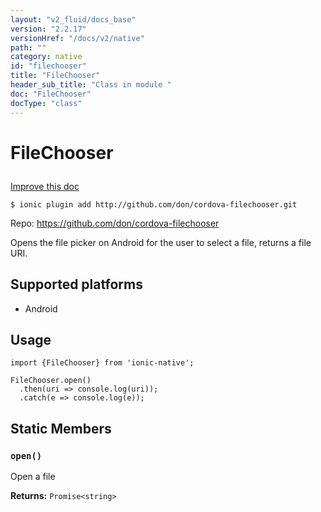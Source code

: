 ```yaml
---
layout: "v2_fluid/docs_base"
version: "2.2.17"
versionHref: "/docs/v2/native"
path: ""
category: native
id: "filechooser"
title: "FileChooser"
header_sub_title: "Class in module "
doc: "FileChooser"
docType: "class"
---
```








<h1 class="api-title">
  
  FileChooser
  

  

  </h1>

<a class="improve-v2-docs" href="http://github.com/driftyco/ionic-native/edit/master/src/plugins/file-chooser.ts#L0">
  Improve this doc
</a>



<!-- decorators -->





<pre><code>$ ionic plugin add http://github.com/don/cordova-filechooser.git</code></pre>
<p>Repo:
  <a href="https://github.com/don/cordova-filechooser">
    https://github.com/don/cordova-filechooser
  </a>
</p>

<!-- description -->

<p>Opens the file picker on Android for the user to select a file, returns a file URI.</p>


<!-- @platforms tag -->
<h2>Supported platforms</h2>

<ul>
  <li>Android</li>
</ul>

<!-- @platforms tag end -->


<!-- if doc.decorators -->

<!-- @usage tag -->

<h2>Usage</h2>

<pre><code>import {FileChooser} from &#39;ionic-native&#39;;

FileChooser.open()
  .then(uri =&gt; console.log(uri));
  .catch(e =&gt; console.log(e));
</code></pre>




<!-- @property tags -->


<h2>Static Members</h2>

<div id="open"></div>
<h3><code>open()</code>
  
</h3>


Open a file






<div class="return-value" markdown="1">
  <i class="icon ion-arrow-return-left"></i>
  <b>Returns:</b> 
<code>Promise&lt;string&gt;</code> 
</div>




<!-- methods on the class -->



<!-- other classes -->

<!-- end other classes -->

<!-- interfaces -->

<!-- end interfaces -->

<!-- related link --><!-- end content block -->


<!-- end body block -->

